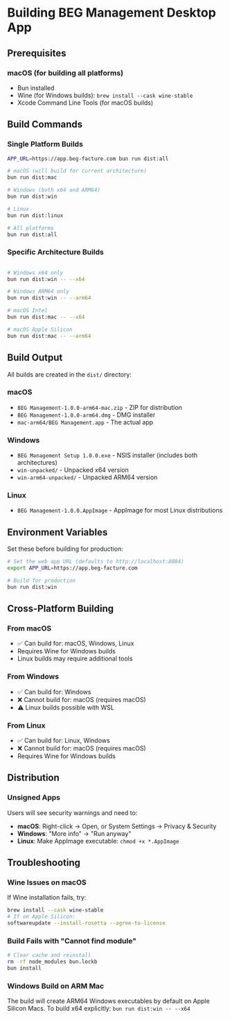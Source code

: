 # Building BEG Management Desktop App

## Prerequisites

### macOS (for building all platforms)

- Bun installed
- Wine (for Windows builds): `brew install --cask wine-stable`
- Xcode Command Line Tools (for macOS builds)

## Build Commands

### Single Platform Builds

```bash
APP_URL=https://app.beg-facture.com bun run dist:all

# macOS (will build for current architecture)
bun run dist:mac

# Windows (both x64 and ARM64)
bun run dist:win

# Linux
bun run dist:linux

# All platforms
bun run dist:all
```

### Specific Architecture Builds

```bash

# Windows x64 only
bun run dist:win -- --x64

# Windows ARM64 only
bun run dist:win -- --arm64

# macOS Intel
bun run dist:mac -- --x64

# macOS Apple Silicon
bun run dist:mac -- --arm64
```

## Build Output

All builds are created in the `dist/` directory:

### macOS

- `BEG Management-1.0.0-arm64-mac.zip` - ZIP for distribution
- `BEG Management-1.0.0-arm64.dmg` - DMG installer
- `mac-arm64/BEG Management.app` - The actual app

### Windows

- `BEG Management Setup 1.0.0.exe` - NSIS installer (includes both architectures)
- `win-unpacked/` - Unpacked x64 version
- `win-arm64-unpacked/` - Unpacked ARM64 version

### Linux

- `BEG Management-1.0.0.AppImage` - AppImage for most Linux distributions

## Environment Variables

Set these before building for production:

```bash
# Set the web app URL (defaults to http://localhost:8084)
export APP_URL=https://app.beg-facture.com

# Build for production
bun run dist:win
```

## Cross-Platform Building

### From macOS

- ✅ Can build for: macOS, Windows, Linux
- Requires Wine for Windows builds
- Linux builds may require additional tools

### From Windows

- ✅ Can build for: Windows
- ❌ Cannot build for: macOS (requires macOS)
- ⚠️ Linux builds possible with WSL

### From Linux

- ✅ Can build for: Linux, Windows
- ❌ Cannot build for: macOS (requires macOS)
- Requires Wine for Windows builds

## Distribution

### Unsigned Apps

Users will see security warnings and need to:

- **macOS**: Right-click → Open, or System Settings → Privacy & Security
- **Windows**: "More info" → "Run anyway"
- **Linux**: Make AppImage executable: `chmod +x *.AppImage`

## Troubleshooting

### Wine Issues on macOS

If Wine installation fails, try:

```bash
brew install --cask wine-stable
# If on Apple Silicon:
softwareupdate --install-rosetta --agree-to-license
```

### Build Fails with "Cannot find module"

```bash
# Clear cache and reinstall
rm -rf node_modules bun.lockb
bun install
```

### Windows Build on ARM Mac

The build will create ARM64 Windows executables by default on Apple Silicon Macs.
To build x64 explicitly: `bun run dist:win -- --x64`
